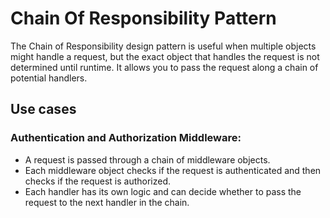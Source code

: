 # Chain Of Responsibility Pattern

The Chain of Responsibility design pattern is useful when multiple objects might handle a request, 
but the exact object that handles the request is not determined until runtime. 
It allows you to pass the request along a chain of potential handlers.

## Use cases

### Authentication and Authorization Middleware:

- A request is passed through a chain of middleware objects.
- Each middleware object checks if the request is authenticated and then checks if the request is authorized.
- Each handler has its own logic and can decide whether to pass the request to the next handler in the chain.

